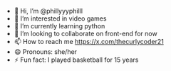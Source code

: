 - 👋 Hi, I’m @phillyyyphilll
- 👀 I’m interested in video games
- 🌱 I’m currently learning python
- 💞️ I’m looking to collaborate on front-end for now
- 📫 How to reach me https://x.com/thecurlycoder21
- 😄 Pronouns: she/her
- ⚡ Fun fact: I played basketball for 15 years

<!---
phillyyyphilll/phillyyyphilll is a ✨ special ✨ repository because its `README.md` (this file) appears on your GitHub profile.
You can click the Preview link to take a look at your changes.
--->
